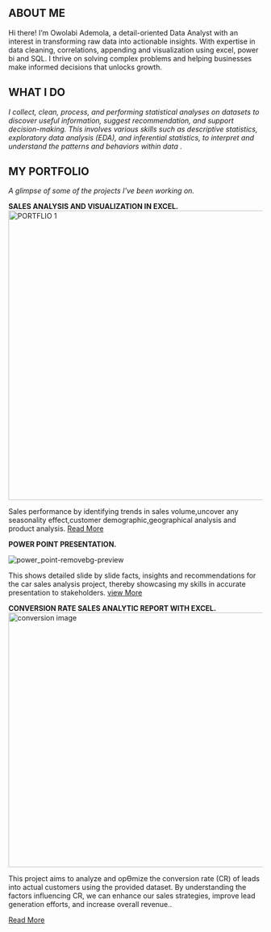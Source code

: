 <!--Section 1: Introduce your self-->
## ABOUT ME
Hi there! I’m Owolabi Ademola, a detail-oriented Data Analyst with an interest in transforming raw data into actionable insights. With expertise in data cleaning, correlations, appending and visualization using excel, power bi and SQL. I thrive on solving complex problems and helping businesses make informed decisions that unlocks growth.
<!--Mention your top/relevant skills here - core and soft skills-->
## WHAT I DO
*I  collect, clean, process, and performing statistical analyses on  datasets to discover useful information, suggest recommendation, and support decision-making. This involves various skills such as descriptive statistics, exploratory data analysis (EDA), and inferential statistics, to interpret and understand the patterns and behaviors within data .*
<!--Section 2: List 3-4 key projects-->
## MY PORTFOLIO 

*A glimpse of some of the projects I've been working on.*


**SALES ANALYSIS AND VISUALIZATION IN EXCEL.**
<img width="574" alt="PORTFLIO 1" src="https://github.com/user-attachments/assets/646d2466-7463-499d-94e0-99f7496b8fd8">

Sales performance by identifying trends in sales volume,uncover any seasonality effect,customer demographic,geographical analysis and product analysis.
[Read More](https://www.linkedin.com/pulse/car-sales-analysis-year-2020-vantage-cars-ltd-owolabi-ademola-tt3df)



**POWER POINT PRESENTATION.**

![power_point-removebg-preview](https://github.com/user-attachments/assets/a94bee7f-cad5-470b-9a57-cf662bc7f2ef)

This shows detailed slide by slide facts, insights and recommendations for the car sales analysis project, thereby showcasing my skills in accurate presentation to stakeholders.
[view More](https://docs.google.com/presentation/d/1fFi1AXz3L8uCov9NjCvQN5Nl2SnzDp-t/edit?usp=drive_link&ouid=110029767479377009507&rtpof=true&sd=true)



**CONVERSION RATE SALES ANALYTIC REPORT WITH EXCEL.**
<img width="505" alt="conversion image" src="https://github.com/user-attachments/assets/17affb09-4d26-457c-a99a-20d213b99406">


This project aims to analyze and opƟmize the conversion rate (CR) of leads into actual customers using
the provided dataset. By understanding the factors influencing CR, we can enhance our sales strategies,
improve lead generation efforts, and increase overall revenue..

[Read More](https://www.linkedin.com/pulse/conversion-rate-sales-analytic-report-portfolio-project-ademola-5nkqf)






